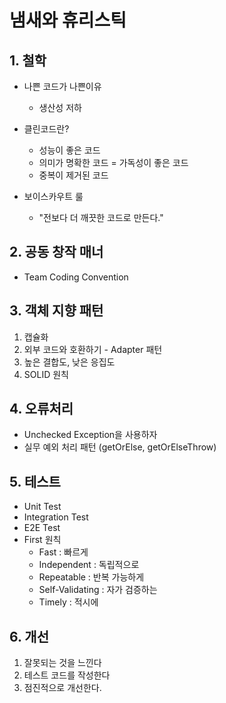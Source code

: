 # 냄새와 휴리스틱

## 1. 철학
+ 나쁜 코드가 나쁜이유
  - 생산성 저하
+ 클린코드란?
  - 성능이 좋은 코드
  - 의미가 명확한 코드 = 가독성이 좋은 코드
  - 중복이 제거된 코드

+ 보이스카우트 룰
  - "전보다 더 깨끗한 코드로 만든다."

## 2. 공동 창작 매너
+ Team Coding Convention

## 3. 객체 지향 패턴
1. 캡슐화
2. 외부 코드와 호환하기 - Adapter 패턴
3. 높은 결합도, 낮은 응집도
4. SOLID 원칙

## 4. 오류처리
+ Unchecked Exception을 사용하자
+ 실무 예외 처리 패턴 (getOrElse, getOrElseThrow)
  
## 5. 테스트
+ Unit Test
+ Integration Test
+ E2E Test
+ First 원칙
  - Fast : 빠르게
  - Independent : 독립적으로
  - Repeatable : 반복 가능하게
  - Self-Validating : 자가 검증하는
  - Timely : 적시에

## 6. 개선
1. 잘못되는 것을 느낀다
2. 테스트 코드를 작성한다
3. 점진적으로 개선한다.



